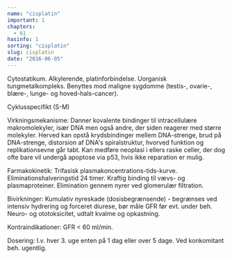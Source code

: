 ```yaml
---
name: "cisplatin"
important: 1
chapters:  
  - 61
hasinfo: 1
sorting: "cisplatin"
slug: cisplatin
date: "2016-06-05"
---
```


Cytostatikum. Alkylerende, platinforbindelse. Uorganisk tungmetalkompleks. Benyttes mod maligne sygdomme (testis-, ovarie-, blære-, lunge- og hoved-hals-cancer).

Cyklusspecifikt (S-M)

Virkningsmekanisme: Danner kovalente bindinger til intracellulære makromolekyler, især DNA men også andre, der siden reagerer med større molekyler. Herved kan opstå krydsbindinger mellem DNA-strenge, brud på DNA-strenge, distorsion af DNA's spiralstruktur, hvorved funktion og replikationsevne går tabt. Kan medføre neoplasi i ellers raske celler, der dog ofte bare vil undergå apoptose via p53, hvis ikke reparation er mulig.

Farmakokinetik: Trifasisk plasmakoncentrations-tids-kurve. Eliminationshalveringstid 24 timer. Kraftig binding til vævs- og plasmaproteiner. Elimination gennem nyrer ved glomerulær filtration.

Bivirkninger: Kumulativ nyreskade (dosisbegrænsende) - begrænses ved intensiv hydrering og forceret diurese, bør måle GFR før evt. under beh. Neuro- og ototoksicitet, udtalt kvalme og opkastning. 

Kontraindikationer: GFR < 60 ml/min.

Dosering: I.v. hver 3. uge enten på 1 dag eller over 5 dage. Ved konkomitant beh. ugentlig. 
